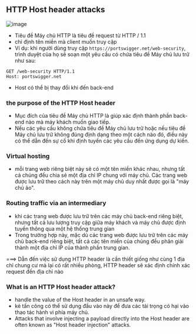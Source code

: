 ## HTTP Host header attacks

![image](https://user-images.githubusercontent.com/76999751/134766233-27bc9d14-59eb-4ef6-812d-1a9d223ec584.png)

- Tiêu đề Máy chủ HTTP là tiêu đề request từ HTTP / 1.1
- chỉ định tên miền mà client muốn truy cập
-  Ví dụ: khi người dùng truy cập `https://portswigger.net/web-security`, trình duyệt của họ sẽ soạn một yêu cầu có chứa tiêu đề Máy chủ lưu trữ như sau:
```http
GET /web-security HTTP/1.1
Host: portswigger.net
```
- Host có thể bị thay đổi khi đến back-end

### the purpose of the HTTP Host header

- Mục đích của tiêu đề Máy chủ HTTP là giúp xác định thành phần back-end nào mà máy khách muốn giao tiếp.
- Nếu các yêu cầu không chứa tiêu đề Máy chủ lưu trữ hoặc nếu tiêu đề Máy chủ lưu trữ không đúng định dạng theo một cách nào đó, điều này có thể dẫn đến sự cố khi định tuyến các yêu cầu đến ứng dụng dự kiến.

### Virtual hosting
- mỗi trang web riêng biệt này sẽ có một tên miền khác nhau, nhưng tất cả chúng đều chia sẻ một địa chỉ IP chung với máy chủ. Các trang web được lưu trữ theo cách này trên một máy chủ duy nhất được gọi là "máy chủ ảo".

### Routing traffic via an intermediary
- khi các trang web được lưu trữ trên các máy chủ back-end riêng biệt, nhưng tất cả lưu lượng truy cập giữa máy khách và máy chủ được định tuyến thông qua một hệ thống trung gian
- Trong trường hợp này, mặc dù các trang web được lưu trữ trên các máy chủ back-end riêng biệt, tất cả các tên miền của chúng đều phân giải thành một địa chỉ IP của thành phần trung gian.

===> Dẫn đến việc sử dụng HTTP header là cần thiết giống như cùng 1 địa chỉ chung cư mà lại có rất nhiều phòng, HTTP header sẽ xác định chính xác request đến địa chỉ nào

### What is an HTTP Host header attack?
- handle the value of the Host header in an unsafe way.
- kẻ tấn công có thể sử dụng đầu vào này để đưa các tải trọng có hại vào thao tác hành vi phía máy chủ.
- Attacks that involve injecting a payload directly into the Host header are often known as "Host header injection" attacks.
